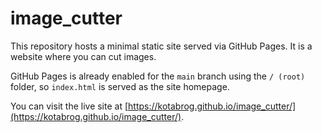 # image_cutter

This repository hosts a minimal static site served via GitHub Pages. It is a website where you can cut images.

GitHub Pages is already enabled for the `main` branch using the `/ (root)` folder, so `index.html` is served as the site homepage.

You can visit the live site at [https://kotabrog.github.io/image_cutter/](https://kotabrog.github.io/image_cutter/).
